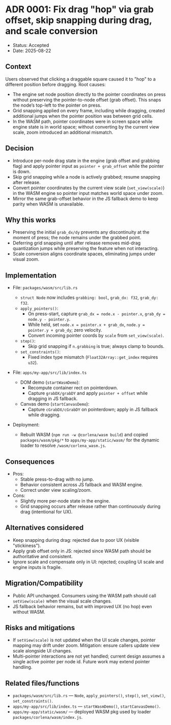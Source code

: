 # ADR 0001: Fix drag "hop" via grab offset, skip snapping during drag, and scale conversion

- Status: Accepted
- Date: 2025-08-22

## Context

Users observed that clicking a draggable square caused it to "hop" to a different position before dragging. Root causes:

- The engine set node position directly to the pointer coordinates on press without preserving the pointer-to-node offset (grab offset). This snaps the node’s top-left to the pointer on press.
- Grid snapping applied on every frame, including while dragging, created additional jumps when the pointer position was between grid cells.
- In the WASM path, pointer coordinates were in screen space while engine state is in world space; without converting by the current view scale, zoom introduced an additional mismatch.

## Decision

- Introduce per-node drag state in the engine (grab offset and grabbing flag) and apply pointer input as `pointer + grab_offset` while the pointer is down.
- Skip grid snapping while a node is actively grabbed; resume snapping after release.
- Convert pointer coordinates by the current view scale (`set_view(scale)`) in the WASM engine so pointer input matches world space under zoom.
- Mirror the same grab-offset behavior in the JS fallback demo to keep parity when WASM is unavailable.

## Why this works

- Preserving the initial `grab_dx/dy` prevents any discontinuity at the moment of press; the node remains under the grabbed point.
- Deferring grid snapping until after release removes mid-drag quantization jumps while preserving the feature when not interacting.
- Scale conversion aligns coordinate spaces, eliminating jumps under visual zoom.

## Implementation

- File: `packages/wasm/src/lib.rs`
  - `struct Node` now includes `grabbing: bool`, `grab_dx: f32`, `grab_dy: f32`.
  - `apply_pointers()`:
    - On press-start, capture `grab_dx = node.x - pointer.x`, `grab_dy = node.y - pointer.y`.
    - While held, set `node.x = pointer.x + grab_dx`, `node.y = pointer.y + grab_dy`; zero velocity.
    - Convert incoming pointer coords by `scale` from `set_view(scale)`.
  - `step()`:
    - Skip grid snapping if `n.grabbing` is true; always clamp to bounds.
  - `set_constraints()`:
    - Fixed index type mismatch (`Float32Array::get_index` requires `u32`).

- File: `apps/my-app/src/lib/index.ts`
  - DOM demo (`startWasmDemo`):
    - Recompute container rect on pointerdown.
    - Capture `grabDX/grabDY` and apply `pointer + offset` while dragging in JS fallback.
  - Canvas demo (`startCanvasDemo`):
    - Capture `cGrabDX/cGrabDY` on pointerdown; apply in JS fallback while dragging.

- Deployment:
  - Rebuilt WASM (`npm run -w @corlena/wasm build`) and copied `packages/wasm/pkg/*` to `apps/my-app/static/wasm/` for the dynamic loader to resolve `/wasm/corlena_wasm.js`.

## Consequences

- Pros:
  - Stable press-to-drag with no jump.
  - Behavior consistent across JS fallback and WASM engine.
  - Correct under view scaling/zoom.
- Cons:
  - Slightly more per-node state in the engine.
  - Grid snapping occurs after release rather than continuously during drag (intentional for UX).

## Alternatives considered

- Keep snapping during drag: rejected due to poor UX (visible "stickiness").
- Apply grab offset only in JS: rejected since WASM path should be authoritative and consistent.
- Ignore scale and compensate only in UI: rejected; coupling UI scale and engine inputs is fragile.

## Migration/Compatibility

- Public API unchanged. Consumers using the WASM path should call `setView(scale)` when the visual scale changes.
- JS fallback behavior remains, but with improved UX (no hop) even without WASM.

## Risks and mitigations

- If `setView(scale)` is not updated when the UI scale changes, pointer mapping may drift under zoom. Mitigation: ensure callers update view scale alongside UI changes.
- Multi-pointer interactions are not yet handled; current design assumes a single active pointer per node id. Future work may extend pointer handling.

## Related files/functions

- `packages/wasm/src/lib.rs` — `Node`, `apply_pointers()`, `step()`, `set_view()`, `set_constraints()`.
- `apps/my-app/src/lib/index.ts` — `startWasmDemo()`, `startCanvasDemo()`.
- `apps/my-app/static/wasm/` — deployed WASM pkg used by loader `packages/corlena/wasm/index.js`.
